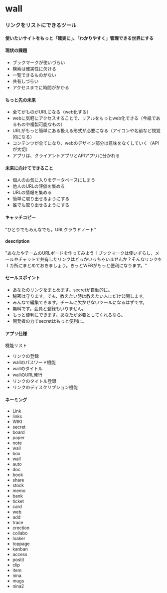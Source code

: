 # wall

### リンクをリストにできるツール

#### 使いたいサイトをもっと「確実に」、「わかりやすく」管理できる世界にする
#### 現状の課題
- ブックマークが使いづらい
- 検索は確実性に欠ける
- 一覧できるものがない
- 共有しづらい
- アクセスまでに時間がかかる

#### もっと先の未来
- 全てがものがURLになる（web化する）
- webに気軽にアクセスすることで、リアルをもっとweb化できる（今紙であるものや複製可能なもの）
- URLがもっと簡単にある扱える形式が必要になる（アイコンや名前など視覚的になる）
- コンテンツが全てになり、webのデザイン部分は意味をなくしていく（APIが大切）
- アプリは、クライアントアプリとAPIアプリに分かれる

#### 未来に向けてできること
- 個人のお気に入りをデータベースにしまう
- 他人のURLの評価を集める
- URLの情報を集める
- 簡単に取り出せるようにする
- 誰でも取り出せるようにする

#### キャッチコピー
"ひとりでもみんなでも。URLクラウドノート"

#### description
"あなたやチームのURLボードを作ってみよう！ブックマークは使いずらし、メールやチャットで共有したリンクはどっかいっちゃいませんか？そんなリンクを１カ所にまとめておきましょう。きっとWEBがもっと便利になります。"

#### セールスポイント
- あなたのリンクをまとめます。secretが自動的に。
- 秘密は守ります。でも、教えたい時は教えたい人にだけ公開します。
- みんなで編集できます。チームに欠かせないツールになるはずです。
- 無料です。会員と登録もいりません。
- もっと便利にできます。あなたが必要としてくれるなら。
- 開発者の力でsecretはもっと便利に。

#### アプリ仕様

機能リスト

- リンクの登録
- wallのパスワード機能
- wallのタイトル
- wallのURL発行
- リンクのタイトル登録
- リンクのディスクリプション機能

#### ネーミング
- Link
- links
- WIKI
- secret
- board
- paper
- note
- wall
- box
- wall
- auto
- doc
- book
- share
- stock
- memo
- bank
- ticket
- card
- web
- add
- trace
- crection
- collabo
- loaker
- toppage
- kanban
- access
- postit
- clip
- item
- nina
- mugs
- nina2
